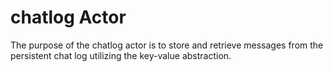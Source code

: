 # chatlog Actor

The purpose of the chatlog actor is to store and retrieve messages from the persistent chat log utilizing the key-value abstraction.
